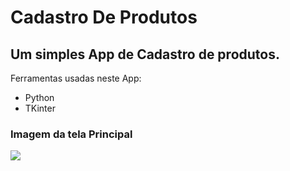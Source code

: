 # Cadastro De Produtos

## Um simples App de Cadastro de produtos.

Ferramentas usadas neste App:
- Python
- TKinter


### Imagem da tela Principal
![]("/img/tela_principal.png")
